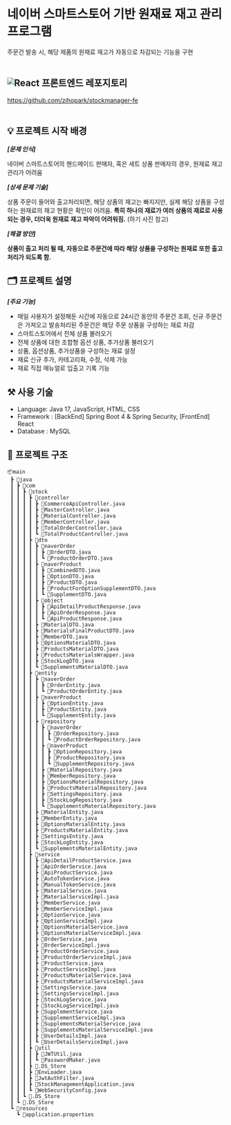 # 네이버 스마트스토어 기반 원재료 재고 관리 프로그램
주문건 발송 시, 해당 제품의 원재료 재고가 자동으로 차감되는 기능을 구현
<br /><br />
## <img alt="React" src="https://img.shields.io/badge/React-61DAFB.svg?&style=for-the-badge&logo=React&logoColor=black"/> 프론트엔드 레포지토리
 
https://github.com/zihopark/stockmanager-fe
<br /><br />

## 💡 프로젝트 시작 배경

***[문제 인식]*** 

네이버 스마트스토어의 핸드메이드 판매자, 혹은 세트 상품 판매자의 경우, 원재료 재고 관리가 어려움

***[상세 문제 기술]*** 

상품 주문이 들어와 출고처리되면, 해당 상품의 재고는 빠지지만, 실제 해당 상품을 구성하는 원재료의 재고 현황은 확인이 어려움. 
**특히 하나의 재료가 여러 상품의 재료로 사용되는 경우, 더더욱 원재료 재고 파악이 어려워짐.** (하기 사진 참고)

***[해결 방안]***

**상품이 출고 처리 될 때, 자동으로 주문건에 따라 해당 상품을 구성하는 원재료 또한 출고 처리가 되도록 함.**

## 🗂️ 프로젝트 설명

***[주요 기능]***

- 매일 사용자가 설정해둔 시간에 자동으로 24시간 동안의 주문건 조회, 신규 주문건은 가져오고 발송처리된 주문건은 해당 주문 상품을 구성하는 재료 차감
- 스마트스토어에서 전체 상품 불러오기
- 전체 상품에 대한 조합형 옵션 상품, 추가상품 불러오기
- 상품, 옵션상품, 추가상품을 구성하는 재료 설정
- 재료 신규 추가, 카테고리화, 수정, 삭제 가능
- 재료 직접 매뉴얼로 입출고 기록 기능


## ⚒️ **사용 기술**

- Language: Java 17, JavaScript, HTML, CSS
- Framework : [BackEnd] Spring Boot 4 & Spring Security, [FrontEnd] React
- Database : MySQL


## 📜 **프로젝트 구조** 
```plaintext
📦main
 ┣ 📂java
 ┃ ┣ 📂com
 ┃ ┃ ┣ 📂stock
 ┃ ┃ ┃ ┣ 📂controller
 ┃ ┃ ┃ ┃ ┣ 📜CommerceApiController.java
 ┃ ┃ ┃ ┃ ┣ 📜MasterController.java
 ┃ ┃ ┃ ┃ ┣ 📜MaterialController.java
 ┃ ┃ ┃ ┃ ┣ 📜MemberController.java
 ┃ ┃ ┃ ┃ ┣ 📜TotalOrderController.java
 ┃ ┃ ┃ ┃ ┗ 📜TotalProductController.java
 ┃ ┃ ┃ ┣ 📂dto
 ┃ ┃ ┃ ┃ ┣ 📂naverOrder
 ┃ ┃ ┃ ┃ ┃ ┣ 📜OrderDTO.java
 ┃ ┃ ┃ ┃ ┃ ┗ 📜ProductOrderDTO.java
 ┃ ┃ ┃ ┃ ┣ 📂naverProduct
 ┃ ┃ ┃ ┃ ┃ ┣ 📜CombinedDTO.java
 ┃ ┃ ┃ ┃ ┃ ┣ 📜OptionDTO.java
 ┃ ┃ ┃ ┃ ┃ ┣ 📜ProductDTO.java
 ┃ ┃ ┃ ┃ ┃ ┣ 📜ProductForOptionSupplementDTO.java
 ┃ ┃ ┃ ┃ ┃ ┗ 📜SupplementDTO.java
 ┃ ┃ ┃ ┃ ┣ 📂object
 ┃ ┃ ┃ ┃ ┃ ┣ 📜ApiDetailProductResponse.java
 ┃ ┃ ┃ ┃ ┃ ┣ 📜ApiOrderResponse.java
 ┃ ┃ ┃ ┃ ┃ ┗ 📜ApiProductResponse.java
 ┃ ┃ ┃ ┃ ┣ 📜MaterialDTO.java
 ┃ ┃ ┃ ┃ ┣ 📜MaterialsFinalProductDTO.java
 ┃ ┃ ┃ ┃ ┣ 📜MemberDTO.java
 ┃ ┃ ┃ ┃ ┣ 📜OptionsMaterialDTO.java
 ┃ ┃ ┃ ┃ ┣ 📜ProductsMaterialDTO.java
 ┃ ┃ ┃ ┃ ┣ 📜ProductsMaterialsWrapper.java
 ┃ ┃ ┃ ┃ ┣ 📜StockLogDTO.java
 ┃ ┃ ┃ ┃ ┗ 📜SupplementsMaterialDTO.java
 ┃ ┃ ┃ ┣ 📂entity
 ┃ ┃ ┃ ┃ ┣ 📂naverOrder
 ┃ ┃ ┃ ┃ ┃ ┣ 📜OrderEntity.java
 ┃ ┃ ┃ ┃ ┃ ┗ 📜ProductOrderEntity.java
 ┃ ┃ ┃ ┃ ┣ 📂naverProduct
 ┃ ┃ ┃ ┃ ┃ ┣ 📜OptionEntity.java
 ┃ ┃ ┃ ┃ ┃ ┣ 📜ProductEntity.java
 ┃ ┃ ┃ ┃ ┃ ┗ 📜SupplementEntity.java
 ┃ ┃ ┃ ┃ ┣ 📂repository
 ┃ ┃ ┃ ┃ ┃ ┣ 📂naverOrder
 ┃ ┃ ┃ ┃ ┃ ┃ ┣ 📜OrderRepository.java
 ┃ ┃ ┃ ┃ ┃ ┃ ┗ 📜ProductOrderRepository.java
 ┃ ┃ ┃ ┃ ┃ ┣ 📂naverProduct
 ┃ ┃ ┃ ┃ ┃ ┃ ┣ 📜OptionRepository.java
 ┃ ┃ ┃ ┃ ┃ ┃ ┣ 📜ProductRepository.java
 ┃ ┃ ┃ ┃ ┃ ┃ ┗ 📜SupplementRepository.java
 ┃ ┃ ┃ ┃ ┃ ┣ 📜MaterialRepository.java
 ┃ ┃ ┃ ┃ ┃ ┣ 📜MemberRepository.java
 ┃ ┃ ┃ ┃ ┃ ┣ 📜OptionsMaterialRepository.java
 ┃ ┃ ┃ ┃ ┃ ┣ 📜ProductsMaterialRepository.java
 ┃ ┃ ┃ ┃ ┃ ┣ 📜SettingsRepository.java
 ┃ ┃ ┃ ┃ ┃ ┣ 📜StockLogRepository.java
 ┃ ┃ ┃ ┃ ┃ ┗ 📜SupplementsMaterialRepository.java
 ┃ ┃ ┃ ┃ ┣ 📜MaterialEntity.java
 ┃ ┃ ┃ ┃ ┣ 📜MemberEntity.java
 ┃ ┃ ┃ ┃ ┣ 📜OptionsMaterialEntity.java
 ┃ ┃ ┃ ┃ ┣ 📜ProductsMaterialEntity.java
 ┃ ┃ ┃ ┃ ┣ 📜SettingsEntity.java
 ┃ ┃ ┃ ┃ ┣ 📜StockLogEntity.java
 ┃ ┃ ┃ ┃ ┗ 📜SupplementsMaterialEntity.java
 ┃ ┃ ┃ ┣ 📂service
 ┃ ┃ ┃ ┃ ┣ 📜ApiDetailProductService.java
 ┃ ┃ ┃ ┃ ┣ 📜ApiOrderService.java
 ┃ ┃ ┃ ┃ ┣ 📜ApiProductService.java
 ┃ ┃ ┃ ┃ ┣ 📜AutoTokenService.java
 ┃ ┃ ┃ ┃ ┣ 📜ManualTokenService.java
 ┃ ┃ ┃ ┃ ┣ 📜MaterialService.java
 ┃ ┃ ┃ ┃ ┣ 📜MaterialServiceImpl.java
 ┃ ┃ ┃ ┃ ┣ 📜MemberService.java
 ┃ ┃ ┃ ┃ ┣ 📜MemberServiceImpl.java
 ┃ ┃ ┃ ┃ ┣ 📜OptionService.java
 ┃ ┃ ┃ ┃ ┣ 📜OptionServiceImpl.java
 ┃ ┃ ┃ ┃ ┣ 📜OptionsMaterialService.java
 ┃ ┃ ┃ ┃ ┣ 📜OptionsMaterialServiceImpl.java
 ┃ ┃ ┃ ┃ ┣ 📜OrderService.java
 ┃ ┃ ┃ ┃ ┣ 📜OrderServiceImpl.java
 ┃ ┃ ┃ ┃ ┣ 📜ProductOrderService.java
 ┃ ┃ ┃ ┃ ┣ 📜ProductOrderServiceImpl.java
 ┃ ┃ ┃ ┃ ┣ 📜ProductService.java
 ┃ ┃ ┃ ┃ ┣ 📜ProductServiceImpl.java
 ┃ ┃ ┃ ┃ ┣ 📜ProductsMaterialService.java
 ┃ ┃ ┃ ┃ ┣ 📜ProductsMaterialServiceImpl.java
 ┃ ┃ ┃ ┃ ┣ 📜SettingsService.java
 ┃ ┃ ┃ ┃ ┣ 📜SettingsServiceImpl.java
 ┃ ┃ ┃ ┃ ┣ 📜StockLogService.java
 ┃ ┃ ┃ ┃ ┣ 📜StockLogServiceImpl.java
 ┃ ┃ ┃ ┃ ┣ 📜SupplementService.java
 ┃ ┃ ┃ ┃ ┣ 📜SupplementServiceImpl.java
 ┃ ┃ ┃ ┃ ┣ 📜SupplementsMaterialService.java
 ┃ ┃ ┃ ┃ ┣ 📜SupplementsMaterialServiceImpl.java
 ┃ ┃ ┃ ┃ ┣ 📜UserDetailsImpl.java
 ┃ ┃ ┃ ┃ ┗ 📜UserDetailsServiceImpl.java
 ┃ ┃ ┃ ┣ 📂util
 ┃ ┃ ┃ ┃ ┣ 📜JWTUtil.java
 ┃ ┃ ┃ ┃ ┗ 📜PasswordMaker.java
 ┃ ┃ ┃ ┣ 📜.DS_Store
 ┃ ┃ ┃ ┣ 📜EnvLoader.java
 ┃ ┃ ┃ ┣ 📜JwtAuthFilter.java
 ┃ ┃ ┃ ┣ 📜StockManagementApplication.java
 ┃ ┃ ┃ ┗ 📜WebSecurityConfig.java
 ┃ ┃ ┗ 📜.DS_Store
 ┃ ┗ 📜.DS_Store
 ┗ 📂resources
   ┗ 📜application.properties

```
